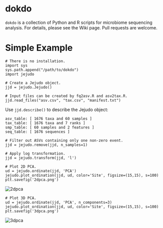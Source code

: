 # dokdo

```dokdo``` is a collection of Python and R scripts for microbiome sequencing analysis. For details, please see the Wiki page. Pull requests are welcome.

# Simple Example
```
# There is no installation.
import sys
sys.path.append("/path/to/dokdo")
import jejudo

# Create a Jejudo object.
jjd = jejudo.Jejudo()

# Input files can be created by fq2asv.R and asv2tax.R.
jjd.read_files("asv.csv", "tax.csv", "manifest.txt")
```

Use ```jjd.describe()``` to describe the Jejudo object:
```
asv_table: [ 1676 taxa and 60 samples ]
tax_table: [ 1676 taxa and 7 ranks ]
smp_table: [ 60 samples and 2 features ]
seq_table: [ 1676 sequences ]
```

```
# Filter out ASVs containing only one non-zero event. 
jjd = jejudo.remove(jjd, n_samples=1)

# Apply log transformation.
jjd = jejudo.transform(jjd, 'l')

# Plot 2D PCA.
ud = jejudo.ordinate(jjd, 'PCA')
jejudo.plot_ordination(jjd, ud, color='Site', figsize=(15,15), s=100)
plt.savefig('2dpca.png')
```

![2dpca](https://drive.google.com/uc?export=view&id=161zXhaaNeZzRLsAOVy5nBd06hPkaATFT)

```
# Plot 3D PCA.
ud = jejudo.ordinate(jjd, 'PCA', n_components=3)
jejudo.plot_ordination(jjd, ud, color='Site', figsize=(15,15), s=100)
plt.savefig('3dpca.png')
```

![3dpca](https://drive.google.com/uc?export=view&id=19OLG6QC2lE-2WwpGhad2oMZm6CIiY0dO)
